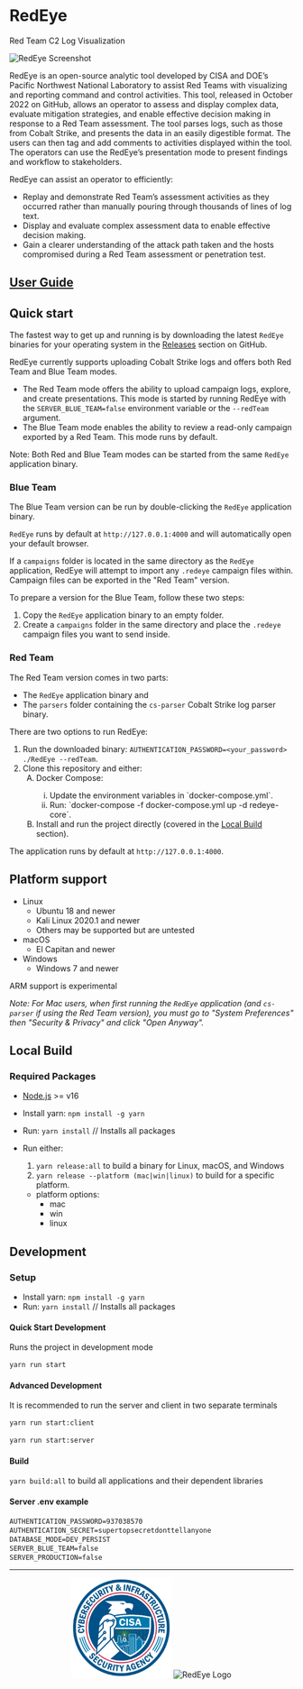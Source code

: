 # RedEye
Red Team C2 Log Visualization

![RedEye Screenshot](docs/images/RedEye-Hero-Screenshot.png)

RedEye is an open-source analytic tool developed by CISA and DOE’s Pacific Northwest National Laboratory to assist Red Teams with visualizing and reporting command and control activities. This tool, released in October 2022 on GitHub, allows an operator to assess and display complex data, evaluate mitigation strategies, and enable effective decision making in response to a Red Team assessment. The tool parses logs, such as those from Cobalt Strike, and presents the data in an easily digestible format. The users can then tag and add comments to activities displayed within the tool. The operators can use the RedEye’s presentation mode to present findings and workflow to stakeholders.

RedEye can assist an operator to efficiently:

-	Replay and demonstrate Red Team’s assessment activities as they occurred rather than manually pouring through thousands of lines of log text. 
-	Display and evaluate complex assessment data to enable effective decision making.
-	Gain a clearer understanding of the attack path taken and the hosts compromised during a Red Team assessment or penetration test.




## [User Guide](<docs/User Guide.md>)

## Quick start

The fastest way to get up and running is by downloading the latest `RedEye` binaries for your operating system in the [Releases](https://github.com/cisagov/RedEye/releases) section on GitHub.

RedEye currently supports uploading Cobalt Strike logs and offers both Red Team and Blue Team modes.
-	The Red Team mode offers the ability to upload campaign logs, explore, and create presentations. This mode is started by running RedEye with the `SERVER_BLUE_TEAM=false` environment variable or the 
`--redTeam` argument.  
-	The Blue Team mode enables the ability to review a read-only campaign exported by a Red Team. This mode runs by default.

Note: Both Red and Blue Team modes can be started from the same `RedEye` application binary.

### Blue Team

The Blue Team version can be run by double-clicking the `RedEye` application binary.

`RedEye` runs by default at `http://127.0.0.1:4000` and will automatically open your default browser.

If a `campaigns` folder is located in the same directory as the `RedEye` application, RedEye will attempt to import any `.redeye` campaign files within. Campaign files can be exported in the "Red Team" version.

To prepare a version for the Blue Team, follow these two steps:
1. Copy the `RedEye` application binary to an empty folder.
2. Create a `campaigns` folder in the same directory and place the `.redeye` campaign files you want to send inside.

### Red Team

The Red Team version comes in two parts:
- The `RedEye` application binary and
- The `parsers` folder containing the `cs-parser` Cobalt Strike log parser binary.

There are two options to run RedEye:

1. Run the downloaded binary: `AUTHENTICATION_PASSWORD=<your_password> ./RedEye --redTeam`.
2. Clone this repository and either:
   <ol type="A">
    <li>Docker Compose:</li>
       <ol type="i">
        <li>Update the environment variables in `docker-compose.yml`.</li>
        <li>Run: `docker-compose -f docker-compose.yml up -d redeye-core`.</li>
       </ol>
    <li>Install and run the project directly (covered in the <a href="#local-build">Local Build</a> section).</li>
   </ol>

The application runs by default at `http://127.0.0.1:4000`.

## Platform support

- Linux
    - Ubuntu 18 and newer
    - Kali Linux 2020.1 and newer
    - Others may be supported but are untested
- macOS
    - El Capitan and newer
- Windows
    - Windows 7 and newer

ARM support is experimental

_Note: For Mac users, when first running the `RedEye` application (and `cs-parser` if using the Red Team version), you must go to "System Preferences" then "Security & Privacy" and click "Open Anyway"._

## Local Build

### Required Packages

- [Node.js](https://nodejs.org/en/) >= v16

- Install yarn: `npm install -g yarn`
- Run: `yarn install` // Installs all packages
- Run either:
  1. `yarn release:all` to build a binary for Linux, macOS, and Windows
  2. `yarn release --platform (mac|win|linux)` to build for a specific platform.
    - platform options:
      - mac
      - win
      - linux

## Development

### Setup

- Install yarn: `npm install -g yarn`
- Run: `yarn install` // Installs all packages


#### Quick Start Development
Runs the project in development mode

```sh
yarn run start
```

#### Advanced Development
It is recommended to run the server and client in two separate terminals

```sh
yarn run start:client
```

```sh
yarn run start:server
```


#### Build

`yarn build:all` to build all applications and their dependent libraries


#### Server .env example
```env
AUTHENTICATION_PASSWORD=937038570
AUTHENTICATION_SECRET=supertopsecretdonttellanyone
DATABASE_MODE=DEV_PERSIST
SERVER_BLUE_TEAM=false
SERVER_PRODUCTION=false
```

---

<div align="center">
  <img alt="CISA Logo" src="docs/images/CISA Logo.png" height="35%" width="35%"/>
  <img alt="RedEye Logo" src="applications/client/public/logos/Logo-Dark.svg" height="35%" width="35%"/>
</div>

